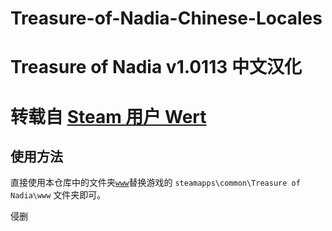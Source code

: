 # Treasure-of-Nadia-Chinese-Locales
# Treasure of Nadia v1.0113 中文汉化
# 转载自 [Steam 用户 Wert](https://steamcommunity.com/app/1737100/discussions/0/3196990234728608787/)

## 使用方法
直接使用本仓库中的文件夹[`www`](https://github.com/NormanMises/Treasure-of-Nadia-Chinese-Locales/tree/main/www)替换游戏的 `steamapps\common\Treasure of Nadia\www` 文件夹即可。

侵删